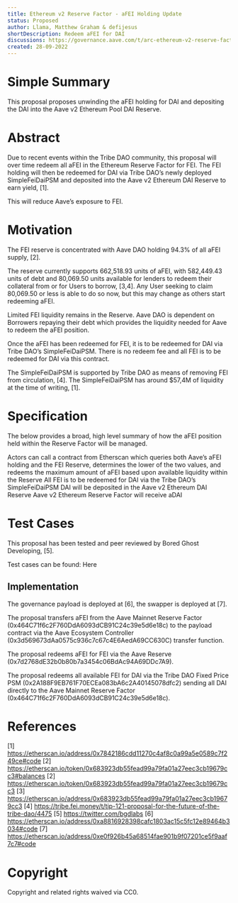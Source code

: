 ```yaml
---
title: Ethereum v2 Reserve Factor - aFEI Holding Update
status: Proposed
author: Llama, Matthew Graham & defijesus
shortDescription: Redeem aFEI for DAI
discussions: https://governance.aave.com/t/arc-ethereum-v2-reserve-factor-afei-holding-update/9401
created: 28-09-2022
---
```


# Simple Summary

This proposal proposes unwinding the aFEI holding for DAI and depositing the DAI into the Aave v2 Ethereum Pool DAI Reserve.

# Abstract

Due to recent events within the Tribe DAO community, this proposal will over time redeem all aFEI in the Ethereum Reserve Factor for FEI. The FEI holding will then be redeemed for DAI via Tribe DAO’s newly deployed SimpleFeiDaiPSM and deposited into the Aave v2 Ethereum DAI Reserve to earn yield, [1].

This will reduce Aave’s exposure to FEI. 

# Motivation

The FEI reserve is concentrated with Aave DAO holding 94.3% of all aFEI supply, [2]. 

The reserve currently supports 662,518.93 units of aFEI, with 582,449.43 units of debt and 80,069.50 units available for lenders to redeem their collateral from or for Users to borrow, [3,4]. Any User seeking to claim 80,069.50 or less is able to do so now, but this may change as others start redeeming aFEI. 

Limited FEI liquidity remains in the Reserve. Aave DAO is dependent on Borrowers repaying their debt which provides the liquidity needed for Aave to redeem the aFEI position.

Once the aFEI has been redeemed for FEI, it is to be redeemed for DAI via Tribe DAO’s SimpleFeiDaiPSM. There is no redeem fee and all FEI is to be redeemed for DAI via this contract.

The SimpleFeiDaiPSM is supported by Tribe DAO as means of removing FEI from circulation, [4]. The SimpleFeiDaiPSM has around $57,4M of liquidity at the time of writing, [1].

# Specification

The below provides a broad, high level summary of how the aFEI position held within the Reserve Factor will be managed. 

Actors can call a contract from Etherscan which queries both Aave’s aFEI holding and the FEI Reserve, determines the lower of the two values, and redeems the maximum amount of aFEI based upon available liquidity within the Reserve
All FEI is to be redeemed for DAI via the Tribe DAO’s SimpleFeiDaiPSM
DAI will be deposited in the Aave v2 Ethereum DAI Reserve
Aave v2 Ethereum Reserve Factor will receive aDAI

# Test Cases

This proposal has been tested and peer reviewed by Bored Ghost Developing, [5].

Test cases can be found: Here

## Implementation

The governance payload is deployed at [6], the swapper is deployed at [7]. 

The proposal transfers aFEI from the Aave Mainnet Reserve Factor (0x464C71f6c2F760DdA6093dCB91C24c39e5d6e18c) to the payload contract via the Aave Ecosystem Controller (0x3d569673dAa0575c936c7c67c4E6AedA69CC630C) transfer function.

The proposal redeems aFEI for FEI via the Aave Reserve (0x7d2768dE32b0b80b7a3454c06BdAc94A69DDc7A9).

The proposal redeems all available FEI for DAI via the Tribe DAO Fixed Price PSM (0x2A188F9EB761F70ECEa083bA6c2A40145078dfc2) sending all DAI directly to the Aave Mainnet Reserve Factor (0x464C71f6c2F760DdA6093dCB91C24c39e5d6e18c).

# References

[1] https://etherscan.io/address/0x7842186cdd11270c4af8c0a99a5e0589c7f249ce#code
[2] https://etherscan.io/token/0x683923db55fead99a79fa01a27eec3cb19679cc3#balances
[2] https://etherscan.io/token/0x683923db55fead99a79fa01a27eec3cb19679cc3
[3] https://etherscan.io/address/0x683923db55fead99a79fa01a27eec3cb19679cc3
[4] https://tribe.fei.money/t/tip-121-proposal-for-the-future-of-the-tribe-dao/4475
[5] https://twitter.com/bgdlabs
[6] https://etherscan.io/address/0xa8816928398cafc1803ac15c5fc12e89464b3034#code
[7] https://etherscan.io/address/0xe0f926b45a68514fae901b9f07201ce5f9aaf7c7#code

# Copyright

Copyright and related rights waived via CC0.


